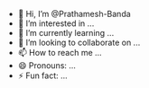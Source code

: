 - 👋 Hi, I’m @Prathamesh-Banda
- 👀 I’m interested in ...
- 🌱 I’m currently learning ...
- 💞️ I’m looking to collaborate on ...
- 📫 How to reach me ...
- 😄 Pronouns: ...
- ⚡ Fun fact: ...

<!---
Prathamesh-Banda/Prathamesh-Banda is a ✨ special ✨ repository because its `README.md` (this file) appears on your GitHub profile.
You can click the Preview link to take a look at your changes.
--->
